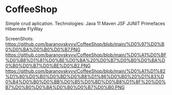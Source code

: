# CoffeeShop
Simple crud aplication.
Technologies: Java 11 Maven JSF JUNIT Primefaces Hibernate FlyWay

ScreenShots:
https://github.com/baranovskyvv/CoffeeShop/blob/main/%D0%97%D0%B0%D0%BA%D0%B0%D0%B7.PNG
https://github.com/baranovskyvv/CoffeeShop/blob/main/%D0%A1%D0%BF%D0%B8%D1%81%D0%BE%D0%BA%20%D0%B7%D0%B0%D0%BA%D0%B0%D0%B7%D0%BE%D0%B2.PNG
https://github.com/baranovskyvv/CoffeeShop/blob/main/%D0%A1%D1%82%D1%80%D0%B0%D0%BD%D0%B8%D1%86%D0%B0%20%D1%83%D0%B4%D0%B0%D0%BB%D0%B5%D0%BD%D0%B8%D1%8F%20%D0%B7%D0%B0%D0%BA%D0%B0%D0%B7%D0%B0.PNG
